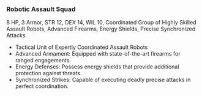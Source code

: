 ### Robotic Assault Squad
8 HP, 3 Armor, STR 12, DEX 14, WIL 10, Coordinated Group of Highly Skilled Assault Robots, Advanced Firearms, Energy Shields, Precise Synchronized Attacks
- Tactical Unit of Expertly Coordinated Assault Robots
- Advanced Armament: Equipped with state-of-the-art firearms for ranged engagements.
- Energy Defenses: Possess energy shields that provide additional protection against threats.
- Synchronized Strikes: Capable of executing deadly precise attacks in perfect coordination.

